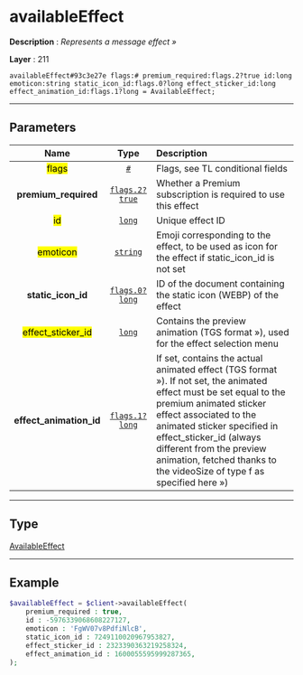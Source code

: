 # availableEffect

**Description** : *Represents a message effect &raquo;*

**Layer** : 211

```tl
availableEffect#93c3e27e flags:# premium_required:flags.2?true id:long emoticon:string static_icon_id:flags.0?long effect_sticker_id:long effect_animation_id:flags.1?long = AvailableEffect;
```

---

## Parameters

| Name | Type | Description |
| :---: | :---: | :--- |
| <mark>flags</mark> | [`#`](type/#) | Flags, see TL conditional fields |
| **premium_required** | [`flags.2?true`](type/true) | Whether a Premium subscription is required to use this effect |
| <mark>id</mark> | [`long`](type/long) | Unique effect ID |
| <mark>emoticon</mark> | [`string`](type/string) | Emoji corresponding to the effect, to be used as icon for the effect if static_icon_id is not set |
| **static_icon_id** | [`flags.0?long`](type/long) | ID of the document containing the static icon (WEBP) of the effect |
| <mark>effect_sticker_id</mark> | [`long`](type/long) | Contains the preview animation (TGS format »), used for the effect selection menu |
| **effect_animation_id** | [`flags.1?long`](type/long) | If set, contains the actual animated effect (TGS format »). If not set, the animated effect must be set equal to the premium animated sticker effect associated to the animated sticker specified in effect_sticker_id (always different from the preview animation, fetched thanks to the videoSize of type f as specified here ») |

---

## Type

[AvailableEffect](type/AvailableEffect)

---

## Example

```php
$availableEffect = $client->availableEffect(
	premium_required : true,
	id : -5976339068608227127,
	emoticon : 'FgWV07v8PdfiNlcB',
	static_icon_id : 7249110020967953827,
	effect_sticker_id : 2323390363219258324,
	effect_animation_id : 1600055595999287365,
);
```
